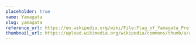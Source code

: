 ```yaml
---
placeholder: true
name: Yamagata
slug: yamagata
reference_url: https://en.wikipedia.org/wiki/File:Flag_of_Yamagata_Prefecture.svg
thumbnail_url: https://upload.wikimedia.org/wikipedia/commons/thumb/a/a1/Flag_of_Yamagata_Prefecture.svg/120px-Flag_of_Yamagata_Prefecture.svg.png
---
```

